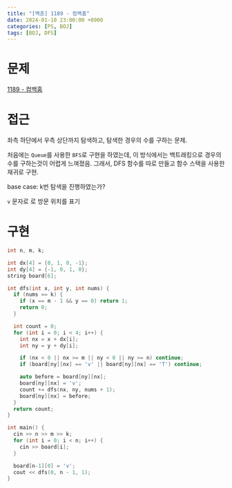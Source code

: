 ```yaml
---
title: "[백준] 1189 - 컴백홈"
date: 2024-01-10 23:00:00 +0900
categories: [PS, BOJ]
tags: [BOJ, DFS]
---
```


# **문제**

[1189 - 컴백홈](https://www.acmicpc.net/problem/1189)

# **접근**

좌측 하단에서 우측 상단까지 탐색하고, 탐색한 경우의 수를 구하는 문제.

처음에는 `Queue`를 사용한 `BFS`로 구현을 하였는데, 이 방식에서는 백트래킹으로 경우의 수를 구하는것이 어렵게 느껴졌음.
그래서, DFS 함수를 따로 만들고 함수 스택을 사용한 재귀로 구현.

base case: k번 탐색을 진행하였는가?

`v` 문자로 로 방문 위치를 표기

# **구현**

```cpp
int n, m, k;

int dx[4] = {0, 1, 0, -1};
int dy[4] = {-1, 0, 1, 0};
string board[6];

int dfs(int x, int y, int nums) {
  if (nums == k) {
    if (x == m - 1 && y == 0) return 1;
    return 0;
  }

  int count = 0;
  for (int i = 0; i < 4; i++) {
    int nx = x + dx[i];
    int ny = y + dy[i];

    if (nx < 0 || nx >= m || ny < 0 || ny >= n) continue;
    if (board[ny][nx] == 'v' || board[ny][nx] == 'T') continue;

    auto before = board[ny][nx];
    board[ny][nx] = 'v';
    count += dfs(nx, ny, nums + 1);
    board[ny][nx] = before;
  }
  return count;
}

int main() {
  cin >> n >> m >> k;
  for (int i = 0; i < n; i++) {
    cin >> board[i];
  }

  board[n-1][0] = 'v';
  cout << dfs(0, n - 1, 1);
}
```
